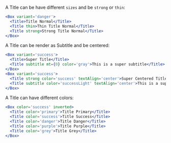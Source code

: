 A Title can be have different `sizes` and be `strong` or `thin`:

```jsx
<Box variant='danger'>
  <Title>Title Normal</Title>
  <Title thin>Thin Title Normal</Title>
  <Title strong>Strong Title Normal</Title>
</Box>
```

A Title can be render as Subtitle and be centered:

```jsx
<Box variant='success'>
  <Title>Super Title</Title>
  <Title subtitle mt={0} color='gray'>This is a super subtitle</Title>
</Box>
<Box variant='success'>
  <Title strong color='success' textAlign='center'>Super Centered Title</Title>
  <Title subtitle color='successLight' textAlign='center'>This is a super subtitle</Title>
</Box>
```

A Title can have different colors:

```jsx
<Box color='success' inverted>
  <Title color='primary'>Title Primary</Title>
  <Title color='success'>Title Success</Title>
  <Title color='danger'>Title Danger</Title>
  <Title color='purple'>Title Purple</Title>
  <Title color='grey'>Title Grey</Title>
</Box>
```